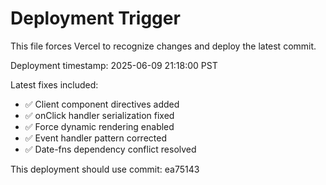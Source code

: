 # Deployment Trigger

This file forces Vercel to recognize changes and deploy the latest commit.

Deployment timestamp: 2025-06-09 21:18:00 PST

Latest fixes included:
- ✅ Client component directives added
- ✅ onClick handler serialization fixed  
- ✅ Force dynamic rendering enabled
- ✅ Event handler pattern corrected
- ✅ Date-fns dependency conflict resolved

This deployment should use commit: ea75143